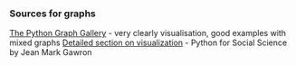 ### Sources for graphs

[The Python Graph Gallery](https://python-graph-gallery.com) - very clearly visualisation, good examples with mixed graphs
[Detailed section on visualization](https://gawron.sdsu.edu/python_for_ss/course_core/book_draft) - Python for Social Science by Jean Mark Gawron

